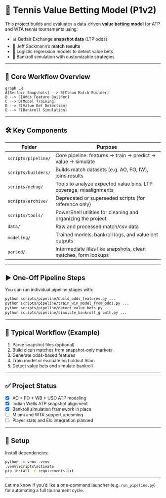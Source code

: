 # 🎾 Tennis Value Betting Model (P1v2)

This project builds and evaluates a data-driven **value betting model** for ATP and WTA tennis tournaments using:

- 📊 Betfair Exchange **snapshot data** (LTP odds)
- 📁 Jeff Sackmann’s **match results**
- 🤖 Logistic regression models to detect value bets
- 💸 Bankroll simulation with customizable strategies

---

## 🔁 Core Workflow Overview

```mermaid
graph LR
A[Betfair Snapshots] --> B[Clean Match Builder]
B --> C[Odds Feature Builder]
C --> D[Model Training]
D --> E[Value Bet Detection]
E --> F[Bankroll Simulation]
```

---

## 🛠 Key Components

| Folder          | Purpose                                                                 |
|-----------------|-------------------------------------------------------------------------|
| `scripts/pipeline/` | Core pipeline: features → train → predict → value → simulate        |
| `scripts/builders/` | Builds match datasets (e.g. AO, FO, IW), joins results               |
| `scripts/debug/`    | Tools to analyze expected value bins, LTP coverage, misalignments    |
| `scripts/archive/`  | Deprecated or superseded scripts (for reference only)                |
| `scripts/tools/`    | PowerShell utilities for cleaning and organizing the project         |
| `data/`             | Raw and processed match/csv data                                     |
| `modeling/`         | Trained models, bankroll logs, and value bet outputs                 |
| `parsed/`           | Intermediate files like snapshots, clean matches, form lookups       |

---

## ▶️ One-Off Pipeline Steps

You can run individual pipeline stages with:

```bash
python scripts/pipeline/build_odds_features.py ...
python scripts/pipeline/train_win_model_from_odds.py ...
python scripts/pipeline/detect_value_bets.py ...
python scripts/pipeline/simulate_bankroll_growth.py ...
```

---

## 🔁 Typical Workflow (Example)

1. Parse snapshot files (optional)
2. Build clean matches from snapshot-only markets
3. Generate odds-based features
4. Train model or evaluate on holdout Slam
5. Detect value bets and simulate bankroll

---

## ✅ Project Status

- [x] AO + FO + WB + USO ATP modeling
- [x] Indian Wells ATP snapshot alignment
- [x] Bankroll simulation framework in place
- [ ] Miami and WTA support upcoming
- [ ] Player stats and Elo integration planned

---

## 📂 Setup

Install dependencies:

```bash
python -m venv .venv
.venv\Scripts\activate
pip install -r requirements.txt
```

---

Let me know if you’d like a one-command launcher (e.g. `run_pipeline.py`) for automating a full tournament cycle.
